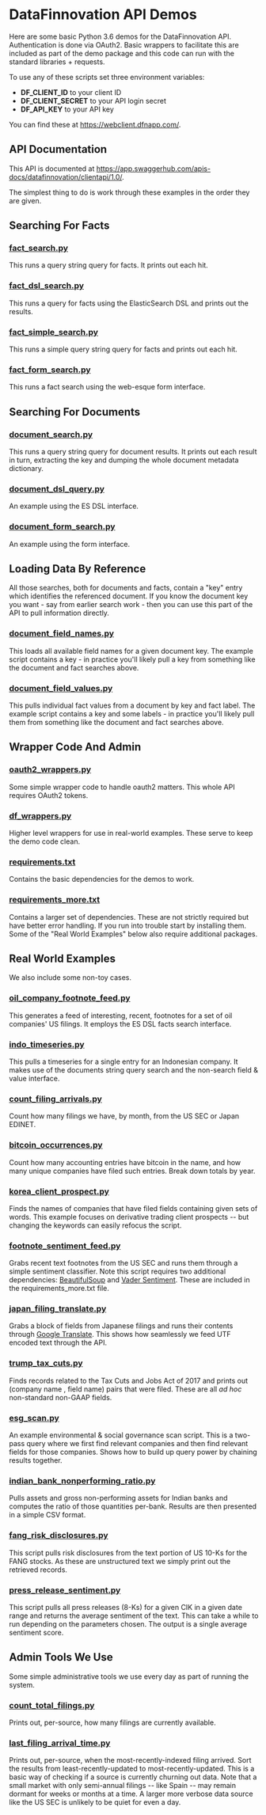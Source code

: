 # DataFinnovation API Demos

Here are some basic Python 3.6 demos for the DataFinnovation API.
Authentication is done via OAuth2.
Basic wrappers to facilitate this are included as part of the demo
package and this code can run with the standard
libraries + requests.

To use any of these scripts set three environment variables:
* **DF_CLIENT_ID** to your client ID
* **DF_CLIENT_SECRET** to your API login secret
* **DF_API_KEY** to your API key

You can find these at https://webclient.dfnapp.com/.

## API Documentation
This API is documented at
https://app.swaggerhub.com/apis-docs/datafinnovation/clientapi/1.0/.

The simplest thing to do is work through these examples in the order
they are given.

## Searching For Facts
### [fact_search.py](fact_search.py)
This runs a query string query for facts.  It prints out
each hit.

### [fact_dsl_search.py](fact_dsl_search.py)
This runs a query for facts using the ElasticSearch DSL and prints
out the results.

### [fact_simple_search.py](fact_simple_search.py)
This runs a simple query string query for facts and prints out
each hit.

### [fact_form_search.py](fact_form_search.py)
This runs a fact search using the web-esque form interface.

## Searching For Documents
### [document_search.py](document_search.py)
This runs a query string query for document results.  It prints out
each result in turn, extracting the key and dumping the whole document
metadata dictionary.

### [document_dsl_query.py](document_dsl_query.py)
An example using the ES DSL interface.

### [document_form_search.py](document_form_search.py)
An example using the form interface.

## Loading Data By Reference
All those searches, both for documents and facts, contain a
"key" entry which identifies the referenced document.
If you know the document key you want - say from earlier search
work - then you can use this part of the API to pull information
directly.

### [document_field_names.py](document_field_names.py)
This loads all available field names for a given document key.
The example script contains a key - in practice you'll likely
pull a key from something like the document and fact searches
above.

### [document_field_values.py](document_field_values.py)
This pulls individual fact values from a document by key and
fact label.
The example script contains a key and some labels - in practice you'll
likely pull them from something like the document and fact searches above.

## Wrapper Code And Admin
### [oauth2_wrappers.py](oauth2_wrappers.py)
Some simple wrapper code to handle oauth2 matters.  This whole API
requires OAuth2 tokens.  

### [df_wrappers.py](df_wrappers.py)
Higher level wrappers for use in real-world examples.  These serve
to keep the demo code clean.

### [requirements.txt](requirements.txt)
Contains the basic dependencies for the demos to work.

### [requirements_more.txt](requirements_more.txt)
Contains a larger set of dependencies.  These are
not strictly required but have better error handling.  If you run into
trouble start by installing them.  Some of the "Real World Examples"
below also require additional packages.

## Real World Examples
We also include some non-toy cases.

### [oil_company_footnote_feed.py](oil_company_footnote_feed.py)
This generates a feed of interesting, recent, footnotes for a set of oil companies' US filings.  It employs the ES DSL facts search
interface.

### [indo_timeseries.py](indo_timeseries.py)
This pulls a timeseries for a single entry for an Indonesian
company.  It makes use of the documents string query search and
the non-search field & value interface.

### [count_filing_arrivals.py](count_filing_arrivals.py)
Count how many filings we have, by month, from the US SEC or
Japan EDINET.

### [bitcoin_occurrences.py](bitcoin_occurrences.py)
Count how many accounting entries have bitcoin in the name, and
how many unique companies have filed such entries.  Break down
totals by year.

### [korea_client_prospect.py](korea_client_prospect.py)
Finds the names of companies that have filed fields containing
given sets of words. This example focuses on derivative trading
client prospects -- but changing the keywords can easily
refocus the script.

### [footnote_sentiment_feed.py](footnote_sentiment_feed.py)
Grabs recent text footnotes from the US SEC and runs them through
a simple sentiment classifier.  Note this script requires two
additional dependencies:
[BeautifulSoup](https://pypi.org/project/beautifulsoup4/)
and
[Vader Sentiment](https://github.com/cjhutto/vaderSentiment).
These are included in the requirements_more.txt file.

### [japan_filing_translate.py](japan_filing_translate.py)
Grabs a block of fields from Japanese filings and runs their
contents through [Google Translate](https://pypi.org/project/googletrans/).
This shows how seamlessly we feed UTF encoded text through the API.

### [trump_tax_cuts.py](trump_tax_cuts.py)
Finds records related to the Tax Cuts and Jobs Act of 2017 and
prints out (company name , field name) pairs that were filed.
These are all *ad hoc* non-standard non-GAAP fields.

### [esg_scan.py](esg_scan.py)
An example environmental & social governance scan script.  This is
a two-pass query where we first find relevant companies and then
find relevant fields for those companies.  Shows how to build up
query power by chaining results together.

### [indian_bank_nonperforming_ratio.py](indian_bank_nonperforming_ratio.py)
Pulls assets and gross non-performing assets for Indian banks
and computes the ratio of those quantities per-bank.  Results are then
presented in a simple CSV format.

### [fang_risk_disclosures.py](fang_risk_disclosures.py)
This script pulls risk disclosures from the text portion of US 10-Ks
for the FANG stocks.  As these are unstructured text we simply print out
the retrieved records.

### [press_release_sentiment.py](press_release_sentiment.py)
This script pulls all press releases (8-Ks) for a given CIK in
a given date range and returns the average sentiment of the text.
This can take a while to run depending on the parameters chosen.
The output is a single average sentiment score.

## Admin Tools We Use
Some simple administrative tools we use every day as part of running
the system.

### [count_total_filings.py](count_total_filings.py)
Prints out, per-source, how many filings are currently available.

### [last_filing_arrival_time.py](last_filing_arrival_time.py)
Prints out, per-source, when the most-recently-indexed filing arrived.
Sort the results from least-recently-updated to most-recently-updated.
This is a basic way of checking if a source is currently churning out
data.  Note that a small market with only semi-annual filings -- like Spain --
may remain dormant for weeks or months at a time.  A larger more verbose
data source like the US SEC is unlikely to be quiet for even a day.

